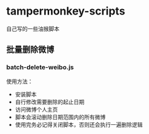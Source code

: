 # tampermonkey-scripts

自己写的一些油猴脚本

## 批量删除微博

### batch-delete-weibo.js

使用方法：

- 安装脚本
- 自行修改需要删除的起止日期
- 访问微博个人主页
- 脚本会滚动删除日期范围内的所有微博
- 使用完务必记得关闭脚本，否则还会执行一遍删除逻辑
